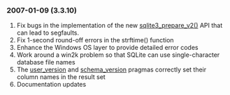 ### 2007\-01\-09 (3\.3\.10\)

1. Fix bugs in the implementation of the new
[sqlite3\_prepare\_v2()](c3ref/prepare.html) API
that can lead to segfaults.
2. Fix 1\-second round\-off errors in the
strftime() function
3. Enhance the Windows OS layer to provide detailed error codes
4. Work around a win2k problem so that SQLite can use single\-character
database file names
5. The
[user\_version](pragma.html#pragma_user_version) and
[schema\_version](pragma.html#pragma_schema_version) pragmas
correctly set their column names in the result set
6. Documentation updates





